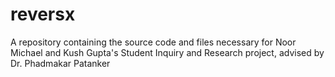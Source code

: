 reversx
=======

A repository  containing the source code and files necessary for Noor Michael and Kush Gupta's Student Inquiry and Research  project, advised by Dr. Phadmakar Patanker
